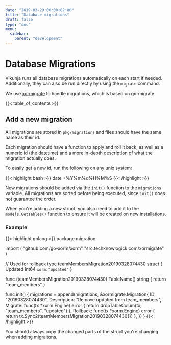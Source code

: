 ```yaml
---
date: "2019-03-29:00:00+02:00"
title: "Database migrations"
draft: false
type: "doc"
menu:
  sidebar:
    parent: "development"
---
```


# Database Migrations

Vikunja runs all database migrations automatically on each start if needed.
Additionally, they can also be run directly by using the `migrate` command.

We use [xormigrate](https://github.com/techknowlogick/xormigrate) to handle migrations, 
which is based on gormigrate.

{{< table_of_contents >}}

## Add a new migration

All migrations are stored in `pkg/migrations` and files should have the same name as their id.

Each migration should have a function to apply and roll it back, as well as a numeric id (the datetime)
and a more in-depth description of what the migration actually does.

To easily get a new id, run the following on any unix system: 

{{< highlight bash >}}
date +%Y%m%d%H%M%S
{{< /highlight >}}

New migrations should be added via the `init()` function to the `migrations` variable.
All migrations are sorted before being executed, since `init()` does not guarantee the order.

When you're adding a new struct, you also need to add it to the `models.GetTables()` function
to ensure it will be created on new installations.

### Example

{{< highlight golang >}}
package migration

import (
	"github.com/go-xorm/xorm"
	"src.techknowlogick.com/xormigrate"
)

// Used for rollback
type teamMembersMigration20190328074430 struct {
	Updated int64 `xorm:"updated"`
}

func (teamMembersMigration20190328074430) TableName() string {
	return "team_members"
}

func init() {
	migrations = append(migrations, &xormigrate.Migration{
		ID:          "20190328074430",
		Description: "Remove updated from team_members",
		Migrate: func(tx *xorm.Engine) error {
			return dropTableColum(tx, "team_members", "updated")
		},
		Rollback: func(tx *xorm.Engine) error {
			return tx.Sync2(teamMembersMigration20190328074430{})
		},
	})
}
{{< /highlight >}}

You should always copy the changed parts of the struct you're changing when adding migraitons.